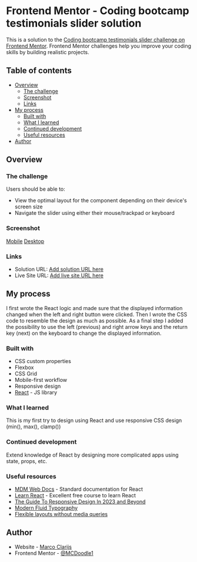 # Frontend Mentor - Coding bootcamp testimonials slider solution

This is a solution to the [Coding bootcamp testimonials slider challenge on Frontend Mentor](https://www.frontendmentor.io/challenges/coding-bootcamp-testimonials-slider-4FNyLA8JL). Frontend Mentor challenges help you improve your coding skills by building realistic projects. 

## Table of contents

- [Overview](#overview)
  - [The challenge](#the-challenge)
  - [Screenshot](#screenshot)
  - [Links](#links)
- [My process](#my-process)
  - [Built with](#built-with)
  - [What I learned](#what-i-learned)
  - [Continued development](#continued-development)
  - [Useful resources](#useful-resources)
- [Author](#author)


## Overview

### The challenge

Users should be able to:

- View the optimal layout for the component depending on their device's screen size
- Navigate the slider using either their mouse/trackpad or keyboard

### Screenshot

[Mobile](../testimonials-slider/design/Testimonial%20Slider%20-%20Mobile.png)
[Desktop](../testimonials-slider/design/Testimonial%20Slider%20-%20Desktop.png)


### Links

- Solution URL: [Add solution URL here](https://your-solution-url.com)
- Live Site URL: [Add live site URL here](https://your-live-site-url.com)

## My process

I first wrote the React logic and made sure that the displayed information changed when the left and right button were clicked. Then I wrote the CSS code to resemble the design as much as possible. As a final step I added the possibility to use the left (previous) and right arrow keys and the return key (next) on the keyboard to change the displayed information.

### Built with

- CSS custom properties
- Flexbox
- CSS Grid
- Mobile-first workflow
- Responsive design
- [React](https://reactjs.org/) - JS library


### What I learned

This is my first try to design using React and use responsive CSS design (min(), max(), clamp()) 


### Continued development

Extend knowledge of React by designing more complicated apps using state, props, etc.


### Useful resources

- [MDM Web Docs](https://developer.mozilla.org/en-US/docs/Learn/Tools_and_testing/Client-side_JavaScript_frameworks/React_getting_started) - Standard documentation for React
- [Learn React](https://scrimba.com/learn/learnreact) - Excellent free course to learn React
- [The Guide To Responsive Design In 2023 and Beyond](https://ishadeed.com/article/responsive-design/)
- [Modern Fluid Typography](https://www.smashingmagazine.com/2022/01/modern-fluid-typography-css-clamp/)
- [Flexible layouts without media queries](https://blog.logrocket.com/flexible-layouts-without-media-queries/)


## Author

- Website - [Marco Clarijs](https://github.com/MCDoodle1)
- Frontend Mentor - [@MCDoodle1](https://www.frontendmentor.io/profile/MCDoodle1)
